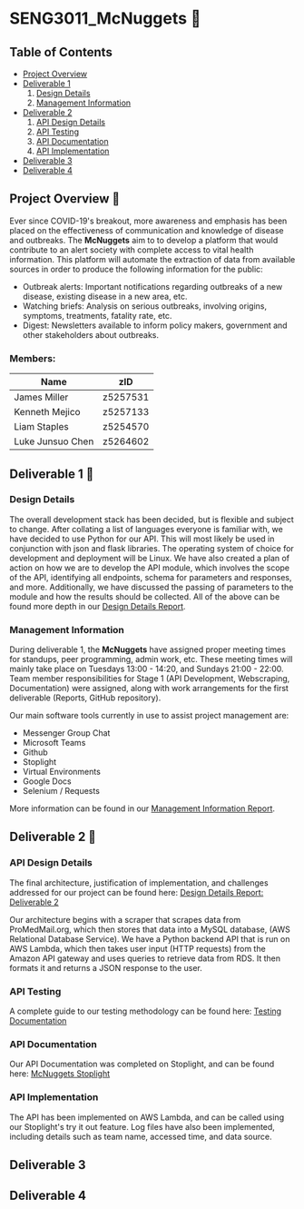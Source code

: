 # SENG3011_McNuggets 🐔
## Table of Contents
* [Project Overview](#projoverview)
* [Deliverable 1](#deliverable1)
  1. [Design Details](#designdetails)
  2. [Management Information](#maninfo)
* [Deliverable 2](#deliverable2)
  1. [API Design Details](#apides)
  2. [API Testing](#apites)
  3. [API Documentation](#apidoc)
  4. [API Implementation](#apiimp)
* [Deliverable 3](#deliverable3)
* [Deliverable 4](#deliverable4)

## Project Overview 🍟 <a name="projoverview"></a>
Ever since COVID-19's breakout, more awareness and emphasis has been placed on the effectiveness of communication and knowledge of disease and outbreaks. The **McNuggets** aim to to develop a platform that would contribute to an alert society with complete access to vital health information. This platform will automate the extraction of data from available sources in order to produce the following information for the public:
* Outbreak alerts: Important notifications regarding outbreaks of a new disease, existing disease in a new area, etc.
* Watching briefs: Analysis on serious outbreaks, involving origins, symptoms, treatments, fatality rate, etc.
* Digest: Newsletters available to inform policy makers, government and other stakeholders about outbreaks.
### Members:
| Name               | zID      |
| ------------------ |----------|
| James Miller       | z5257531 |
| Kenneth Mejico     | z5257133 |
| Liam Staples       | z5254570 |
| Luke Junsuo Chen   | z5264602 |

## Deliverable 1 🍟 <a name="deliverable1"></a>
### Design Details <a name="designdetails"></a>
The overall development stack has been decided, but is flexible and subject to change. After collating a list of languages everyone is familiar with, we have decided to use Python for our API. This will most likely be used in conjunction with json and flask libraries. The operating system of choice for development and deployment will be Linux. We have also created a plan of action on how we are to develop the API module, which involves the scope of the API, identifying all endpoints, schema for parameters and responses, and more. Additionally, we have discussed the passing of parameters to the module and how the results should be collected. All of the above can be found more depth in our [Design Details Report](https://github.com/KennethMejico/SENG3011_McNuggets/blob/main/Reports/Design%20Details.md).

### Management Information <a name="maninfo"></a>
During deliverable 1, the **McNuggets** have assigned proper meeting times for standups, peer programming, admin work, etc. These meeting times will mainly take place on Tuesdays 13:00 - 14:20, and Sundays 21:00 - 22:00.
Team member responsibilities for Stage 1 (API Development, Webscraping, Documentation) were assigned, along with work arrangements for the first deliverable (Reports, GitHub repository). 

Our main software tools currently in use to assist project management are:
* Messenger Group Chat
* Microsoft Teams
* Github
* Stoplight
* Virtual Environments
* Google Docs
* Selenium / Requests

More information can be found in our [Management Information Report](https://github.com/KennethMejico/SENG3011_McNuggets/blob/main/Reports/Management%20Information.md).

## Deliverable 2 🍟 <a name="deliverable2"></a>
### API Design Details <a name="apides"></a>
The final architecture, justification of implementation, and challenges addressed for our project can be found here: [Design Details Report: Deliverable 2](https://github.com/KennethMejico/SENG3011_McNuggets/blob/main/Reports/Design%20Details.md#deliverable2)

Our architecture begins with a scraper that scrapes data from ProMedMail.org, which then stores that data into a MySQL database, (AWS Relational Database Service). We have a Python backend API that is run on AWS Lambda, which then takes user input (HTTP requests) from the Amazon API gateway and uses queries to retrieve data from RDS. It then formats it and returns a JSON response to the user.
### API Testing <a name="apites"></a>
A complete guide to our testing methodology can be found here: [Testing Documentation](https://github.com/KennethMejico/SENG3011_McNuggets/blob/main/Reports/Testing%20Documentation.md)
### API Documentation <a name="apidoc"></a>
Our API Documentation was completed on Stoplight, and can be found here: [McNuggets Stoplight](https://unsw-seng-mcnuggets.stoplight.io/docs/seng3011-mcnuggets)
### API Implementation <a name="apiimp"></a>
The API has been implemented on AWS Lambda, and can be called using our Stoplight's try it out feature. Log files have also been implemented, including details such as team name, accessed time, and data source.

## Deliverable 3 <a name="deliverable3"></a>

## Deliverable 4 <a name="deliverable4"></a>
